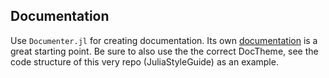 ## Documentation
Use `Documenter.jl` for creating documentation. 
    Its own [documentation](https://documenter.juliadocs.org/stable/man/guide/) is a great starting point. 
    Be sure to also use the the correct DocTheme, see the code structure of this very repo (JuliaStyleGuide) as an example. 
    